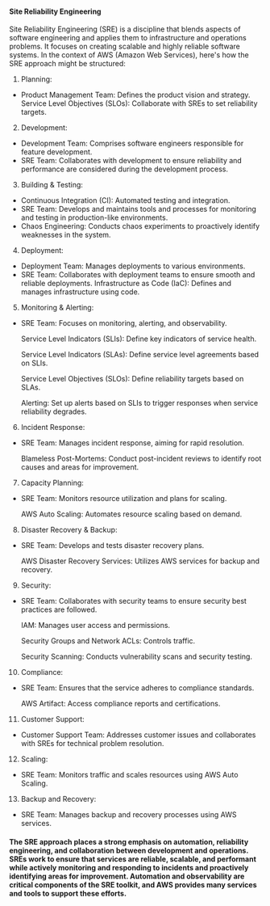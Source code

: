 #### Site Reliability Engineering ####

Site Reliability Engineering (SRE) is a discipline that blends aspects of software engineering and applies them to infrastructure and operations problems. It focuses on creating scalable and highly reliable software systems. In the context of AWS (Amazon Web Services), here's how the SRE approach might be structured:

1. Planning:

* Product Management Team: Defines the product vision and strategy.
  Service Level Objectives (SLOs): Collaborate with SREs to set reliability targets.

2. Development:

* Development Team: Comprises software engineers responsible for feature development.
* SRE Team: Collaborates with development to ensure reliability and performance are considered during the development process.

3. Building & Testing:

*  Continuous Integration (CI): Automated testing and integration.
*  SRE Team: Develops and maintains tools and processes for monitoring and testing in production-like environments.
*  Chaos Engineering: Conducts chaos experiments to proactively identify weaknesses in the system.

4. Deployment:

*  Deployment Team: Manages deployments to various environments.
*  SRE Team: Collaborates with deployment teams to ensure smooth and reliable deployments.
   Infrastructure as Code (IaC): Defines and manages infrastructure using code.

5. Monitoring & Alerting:

* SRE Team: Focuses on monitoring, alerting, and observability.
  
  Service Level Indicators (SLIs): Define key indicators of service health.
  
  Service Level Indicators (SLAs): Define service level agreements based on SLIs.
  
  Service Level Objectives (SLOs): Define reliability targets based on SLAs.
  
  Alerting: Set up alerts based on SLIs to trigger responses when service reliability degrades.

6. Incident Response:

* SRE Team: Manages incident response, aiming for rapid resolution.
  
  Blameless Post-Mortems: Conduct post-incident reviews to identify root causes and areas for improvement.

7. Capacity Planning:

* SRE Team: Monitors resource utilization and plans for scaling.
  
  AWS Auto Scaling: Automates resource scaling based on demand.

8. Disaster Recovery & Backup:

* SRE Team: Develops and tests disaster recovery plans.
  
  AWS Disaster Recovery Services: Utilizes AWS services for backup and recovery.

9. Security:

* SRE Team: Collaborates with security teams to ensure security best practices are followed.
  
  IAM: Manages user access and permissions.
  
  Security Groups and Network ACLs: Controls traffic.
  
  Security Scanning: Conducts vulnerability scans and security testing.

10. Compliance:

* SRE Team: Ensures that the service adheres to compliance standards.
  
  AWS Artifact: Access compliance reports and certifications.

11. Customer Support:

* Customer Support Team: Addresses customer issues and collaborates with SREs for technical problem resolution.

12. Scaling:

*  SRE Team: Monitors traffic and scales resources using AWS Auto Scaling.

13. Backup and Recovery:

* SRE Team: Manages backup and recovery processes using AWS services.


#### The SRE approach places a strong emphasis on automation, reliability engineering, and collaboration between development and operations. SREs work to ensure that services are reliable, scalable, and performant while actively monitoring and responding to incidents and proactively identifying areas for improvement. Automation and observability are critical components of the SRE toolkit, and AWS provides many services and tools to support these efforts. ###